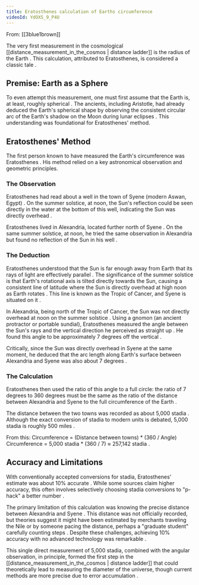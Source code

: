 ```yaml
---
title: Eratosthenes calculation of Earths circumference
videoId: YdOXS_9_P4U
---
```


From: [[3blue1brown]] <br/> 

The very first measurement in the cosmological [[distance_measurement_in_the_cosmos | distance ladder]] is the radius of the Earth <a class="yt-timestamp" data-t="02:02:02"></a>. This calculation, attributed to Eratosthenes, is considered a classic tale <a class="yt-timestamp" data-t="02:04:05"></a>.

## Premise: Earth as a Sphere

To even attempt this measurement, one must first assume that the Earth is, at least, roughly spherical <a class="yt-timestamp" data-t="02:07:07"></a>. The ancients, including Aristotle, had already deduced the Earth's spherical shape by observing the consistent circular arc of the Earth's shadow on the Moon during lunar eclipses <a class="yt-timestamp" data-t="02:24:22"></a><a class="yt-timestamp" data-t="03:22:22"></a><a class="yt-timestamp" data-t="03:31:31"></a><a class="yt-timestamp" data-t="04:40:00"></a>. This understanding was foundational for Eratosthenes' method.

## Eratosthenes' Method

The first person known to have measured the Earth's circumference was Eratosthenes <a class="yt-timestamp" data-t="04:08:08"></a>. His method relied on a key astronomical observation and geometric principles.

### The Observation
Eratosthenes had read about a well in the town of Syene (modern Aswan, Egypt) <a class="yt-timestamp" data-t="04:11:11"></a>. On the summer solstice, at noon, the Sun's reflection could be seen directly in the water at the bottom of this well, indicating the Sun was directly overhead <a class="yt-timestamp" data-t="04:15:15"></a>.

Eratosthenes lived in Alexandria, located further north of Syene <a class="yt-timestamp" data-t="04:24:24"></a><a class="yt-timestamp" data-t="05:44:44"></a>. On the same summer solstice, at noon, he tried the same observation in Alexandria but found no reflection of the Sun in his well <a class="yt-timestamp" data-t="04:31:31"></a>.

### The Deduction
Eratosthenes understood that the Sun is far enough away from Earth that its rays of light are effectively parallel <a class="yt-timestamp" data-t="04:47:47"></a>.
The significance of the summer solstice is that Earth's rotational axis is tilted directly towards the Sun, causing a consistent line of latitude where the Sun is directly overhead at high noon as Earth rotates <a class="yt-timestamp" data-t="05:10:10"></a>. This line is known as the Tropic of Cancer, and Syene is situated on it <a class="yt-timestamp" data-t="05:36:36"></a><a class="yt-timestamp" data-t="05:39:39"></a>.

In Alexandria, being north of the Tropic of Cancer, the Sun was not directly overhead at noon on the summer solstice <a class="yt-timestamp" data-t="05:48:48"></a>. Using a gnomon (an ancient protractor or portable sundial), Eratosthenes measured the angle between the Sun's rays and the vertical direction he perceived as straight up <a class="yt-timestamp" data-t="05:59:59"></a>. He found this angle to be approximately 7 degrees off the vertical <a class="yt-timestamp" data-t="06:06:06"></a>.

Critically, since the Sun was directly overhead in Syene at the same moment, he deduced that the arc length along Earth's surface between Alexandria and Syene was also about 7 degrees <a class="yt-timestamp" data-t="06:09:09"></a>.

### The Calculation
Eratosthenes then used the ratio of this angle to a full circle: the ratio of 7 degrees to 360 degrees must be the same as the ratio of the distance between Alexandria and Syene to the full circumference of the Earth <a class="yt-timestamp" data-t="06:24:24"></a>.

The distance between the two towns was recorded as about 5,000 stadia <a class="yt-timestamp" data-t="06:47:47"></a>. Although the exact conversion of stadia to modern units is debated, 5,000 stadia is roughly 500 miles <a class="yt-timestamp" data-t="06:47:47"></a><a class="yt-timestamp" data-t="06:50:50"></a>.

From this:
Circumference = (Distance between towns) \* (360 / Angle)
Circumference = 5,000 stadia \* (360 / 7) ≈ 257,142 stadia <a class="yt-timestamp" data-t="06:28:28"></a>.

## Accuracy and Limitations
With conventionally accepted conversions for stadia, Eratosthenes' estimate was about 10% accurate <a class="yt-timestamp" data-t="06:56:56"></a><a class="yt-timestamp" data-t="07:00:00"></a>. While some sources claim higher accuracy, this often involves selectively choosing stadia conversions to "p-hack" a better number <a class="yt-timestamp" data-t="07:03:03"></a><a class="yt-timestamp" data-t="07:07:07"></a>.

The primary limitation of this calculation was knowing the precise distance between Alexandria and Syene <a class="yt-timestamp" data-t="07:19:19"></a>. This distance was not officially recorded, but theories suggest it might have been estimated by merchants traveling the Nile or by someone pacing the distance, perhaps a "graduate student" carefully counting steps <a class="yt-timestamp" data-t="07:26:26"></a><a class="yt-timestamp" data-t="07:28:28"></a><a class="yt-timestamp" data-t="07:41:41"></a>. Despite these challenges, achieving 10% accuracy with no advanced technology was remarkable <a class="yt-timestamp" data-t="07:16:16"></a>.

This single direct measurement of 5,000 stadia, combined with the angular observation, in principle, formed the first step in the [[distance_measurement_in_the_cosmos | distance ladder]] that could theoretically lead to measuring the diameter of the universe, though current methods are more precise due to error accumulation <a class="yt-timestamp" data-t="07:51:51"></a><a class="yt-timestamp" data-t="08:00:00"></a><a class="yt-timestamp" data-t="08:03:03"></a>.